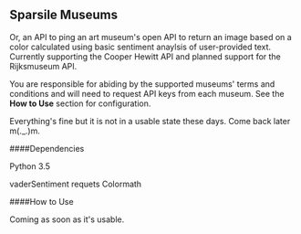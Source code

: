 ## Sparsile Museums

Or, an API to ping an art museum's open API to return an image based on a color calculated using basic sentiment anaylsis of user-provided text. Currently supporting the Cooper Hewitt API and planned support for the Rijksmuseum API.

You are responsible for abiding by the supported museums' terms and conditions and will need to request API keys from each museum. See the **How to Use** section for configuration.

Everything's fine but it is not in a usable state these days. Come back later m(._.)m.

####Dependencies

Python 3.5

vaderSentiment
requets
Colormath

####How to Use

Coming as soon as it's usable.
